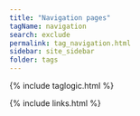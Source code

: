 ```yaml
---
title: "Navigation pages"
tagName: navigation
search: exclude
permalink: tag_navigation.html
sidebar: site_sidebar
folder: tags
---
```

{% include taglogic.html %}

{% include links.html %}
